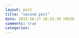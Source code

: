 ```yaml
---
layout: post
title: "second post"
date: 2015-10-27 16:25:39 +0530
comments: true
categories: 
---
```

